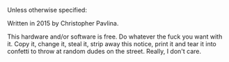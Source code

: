 Unless otherwise specified:

Written in 2015 by Christopher Pavlina.

This hardware and/or software is free. Do whatever the fuck you want with it.
Copy it, change it, steal it, strip away this notice, print it and tear it into
confetti to throw at random dudes on the street. Really, I don't care.
